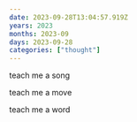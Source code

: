 ```yaml
---
date: 2023-09-28T13:04:57.919Z
years: 2023
months: 2023-09
days: 2023-09-28
categories: ["thought"]
---
```

teach me a song

teach me a move

teach me a word

